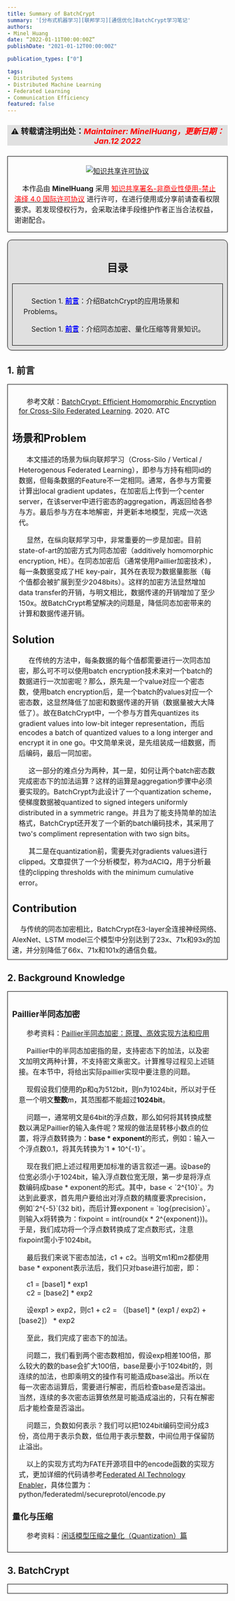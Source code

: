 ```yaml
---
title: Summary of BatchCrypt
summary: '[分布式机器学习][联邦学习][通信优化]BatchCrypt学习笔记'
authors:
- Minel Huang
date: “2022-01-11T00:00:00Z”
publishDate: "2021-01-12T00:00:00Z"

publication_types: ["0"]

tags: 
- Distributed Systems
- Distributed Machine Learning
- Federated Learning
- Communication Efficiency
featured: false
---
```

<head>
<style>
    img{margin-left: 20px; margin-right: 20px;}
    #table th{text-align:center;}
    #table td{text-align:center;}
    p{margin-left: 15px; margin-right: 15px;}
    .div_catalogue{padding: 10px 10px; font-size: 16px; background-color: #E0E0E0; word-spacing:0px;  border:1px solid black; border-radius: 10px;}
    .div_licence{font-size: 16px; word-spacing:0px; border:1px solid black;}
    .div_learning_post{font-size: 16px; word-spacing:0px;}
    .div_indicate_source{font-size: 18px; word-spacing:0px; background-color: #E0E0E0;}
    .div_learning_post_boder{padding: 10px 10px; font-size: 16px; word-spacing:0px;  border:1px solid black;}
</style>
<!--支持网页公式显示-->    
<script type="text/javascript" src="https://cdn.mathjax.org/mathjax/latest/MathJax.js?config=AM_HTMLorMML-full"></script>
</head>

<body>

<div align="center" class="div_indicate_source">
  <h4>⚠ 转载请注明出处：<font color="red"><i>Maintainer: MinelHuang，更新日期：Jan.12 2022</i></font></h4>
  <div align="left">
  <font size="2px">
  </font>
  </div>
</div>

<div class="div_licence">
  <br>
  <div align="center">
      <a rel="license" href="http://creativecommons.org/licenses/by-nc-nd/4.0/"><img alt="知识共享许可协议" style="border-width:0; margin-left: 20px; margin-right: 20px;" src="https://i.creativecommons.org/l/by-nc-nd/4.0/88x31.png" /></a>
  </div>
  <p>
  &nbsp;&nbsp;&nbsp;&nbsp;本<span xmlns:dct="http://purl.org/dc/terms/" href="http://purl.org/dc/dcmitype/Text" rel="dct:type">作品</span>由 <span xmlns:cc="http://creativecommons.org/ns#" property="cc:attributionName"><b>MinelHuang</b></span> 采用 <a rel="license" href="http://creativecommons.org/licenses/by-nc-nd/4.0/"><font color="red">知识共享署名-非商业性使用-禁止演绎 4.0 国际许可协议</font></a> 进行许可，在进行使用或分享前请查看权限要求。若发现侵权行为，会采取法律手段维护作者正当合法权益，谢谢配合。
  </p>
</div>

<br>

<div class="div_catalogue">
  <div align="center">
    <h2> 目录 </h2>
    <p>
  </div>
  <div class="div_learning_post_boder">
    <p>
    &nbsp;&nbsp;&nbsp;&nbsp;Section 1. <a href="#section1"><font color="blue"><b>前言</b></font></a>：介绍BatchCrypt的应用场景和Problems。
    <p>
    &nbsp;&nbsp;&nbsp;&nbsp;Section 1. <a href="#section1"><font color="blue"><b>前言</b></font></a>：介绍同态加密、量化压缩等背景知识。
  </div>
</div>

<h2><a name="section1">1. 前言</a></h2>
<div class="div_learning_post_boder">
  <p>
  &nbsp;&nbsp;&nbsp;&nbsp;参考文献：<a href = "https://www.usenix.org/conference/atc20/presentation/zhang-chengliang">BatchCrypt: Efficient Homomorphic Encryption for Cross-Silo Federated Learning</a>. 2020. ATC
  <h2>场景和Problem</h2>
  <p>
  &nbsp;&nbsp;&nbsp;&nbsp;本文描述的场景为纵向联邦学习（Cross-Silo / Vertical / Heterogenous Federated Learning），即参与方持有相同id的数据，但每条数据的Feature不一定相同。通常，各参与方需要计算出local gradient updates，在加密后上传到一个center server，在该server中进行密态的aggregation，再返回给各参与方。最后参与方在本地解密，并更新本地模型，完成一次迭代。<br>
  <p>
  &nbsp;&nbsp;&nbsp;&nbsp;显然，在纵向联邦学习中，非常重要的一步是加密。目前state-of-art的加密方式为同态加密（additively homomorphic encryption, HE）。在同态加密后（通常使用Paillier加密技术），每一条数据变成了HE key-pair，其外在表现为数据量膨胀（每个值都会被扩展到至少2048bits）。这样的加密方法显然增加data transfer的开销，与明文相比，数据传递的开销增加了至少150x。故BatchCrypt希望解决的问题是，降低同态加密带来的计算和数据传递开销。<br>

  <h2>Solution</h2>
  <p>
  &nbsp;&nbsp;&nbsp;&nbsp; 在传统的方法中，每条数据的每个值都需要进行一次同态加密，那么可不可以使用batch encryption技术来对一个batch的数据进行一次加密呢？那么，原先是一个value对应一个密态数，使用batch encryption后，是一个batch的values对应一个密态数，这显然降低了加密和数据传递的开销（数据量被大大降低了）。故在BatchCrypt中，一个参与方首先quantizes its gradient values into low-bit integer representation，而后encodes a batch of quantized values to a long interger and encrypt it in one go。中文简单来说，是先组装成一组数据，而后编码，最后一同加密。<br>
  <p>
  &nbsp;&nbsp;&nbsp;&nbsp; 这一部分的难点分为两种，其一是，如何让两个batch密态数完成密态下的加法运算？这样的运算是aggregation步骤中必须要实现的。BatchCrypt为此设计了一个quantization scheme，使梯度数据被quantized to signed integers uniformly distributed in a symmetric range。并且为了能支持简单的加法格式，BatchCrypt还开发了一个新的batch编码技术，其采用了two's compliment representation with two sign bits。
  <p>
  &nbsp;&nbsp;&nbsp;&nbsp; 其二是在quantization前，需要先对gradients values进行clipped。文章提供了一个分析模型，称为dACIQ，用于分析最佳的clipping thresholds with the minimum cumulative error。<br>

  <h2>Contribution</h2>
  &nbsp;&nbsp;&nbsp;&nbsp;与传统的同态加密相比，BatchCrypt在3-layer全连接神经网络、AlexNet、LSTM model三个模型中分别达到了23x、71x和93x的加速，并分别降低了66x、71x和101x的通信负载。
</div>

<h2><a name="section2">2. Background Knowledge</a></h2>
<div class="div_learning_post_boder">
  <h3>Paillier半同态加密</h3>
  <p>
  &nbsp;&nbsp;&nbsp;&nbsp;参考资料：<a href="https://zhuanlan.zhihu.com/p/420417626">Paillier半同态加密：原理、高效实现方法和应用</a>
  <p>
  &nbsp;&nbsp;&nbsp;&nbsp;Paillier中的半同态加密指的是，支持密态下的加法，以及密文加明文两种计算，不支持密文乘密文。计算推导过程见上述链接。在本节中，将给出实际paillier实现中要注意的问题。<br>
  <p>
  &nbsp;&nbsp;&nbsp;&nbsp;现假设我们使用的p和q为512bit，则n为1024bit，所以对于任意一个明文<b>整数</b>m，其范围都不能超过<b>1024bit</b>。<br>
  <p>
  &nbsp;&nbsp;&nbsp;&nbsp;问题一，通常明文是64bit的浮点数，那么如何将其转换成整数以满足Paillier的输入条件呢？常规的做法是转移小数点的位置，将浮点数转换为：<b>base * exponent</b>的形式，例如：输入一个浮点数0.1，将其先转换为`1 * 10^{-1}`。<br>
  <p>
  &nbsp;&nbsp;&nbsp;&nbsp;现在我们把上述过程用更加标准的语言叙述一遍。设base的位宽必须小于1024bit，输入浮点数位宽无限，第一步是将浮点数编码成base * exponent的形式。其中，base < `2^{10}`。为达到此要求，首先用户要给出对浮点数的精度要求precision，例如`2^{-5}`(32 bit)，而后计算exponent = `log{precision}`。则输入x将转换为：fixpoint = int(round(x * 2^{exponent}))。于是，我们成功将一个浮点数转换成了定点数形式，注意fixpoint需小于1024bit。<br>
  <p>
  &nbsp;&nbsp;&nbsp;&nbsp;最后我们来说下密态加法，c1 + c2。当明文m1和m2都使用base * exponent表示法后，我们只对base进行加密，即：<br>
  <p>
  &nbsp;&nbsp;&nbsp;&nbsp;c1 = [base1] * exp1<br>
  &nbsp;&nbsp;&nbsp;&nbsp;c2 = [base2] * exp2<br>
  <p>
  &nbsp;&nbsp;&nbsp;&nbsp;设exp1 > exp2，则c1 + c2 = （[base1] * (exp1 / exp2) + [base2]） * exp2<br>
  <p>
  &nbsp;&nbsp;&nbsp;&nbsp;至此，我们完成了密态下的加法。<br>
  <p>
  &nbsp;&nbsp;&nbsp;&nbsp;问题二，我们看到两个密态数相加，假设exp相差100倍，那么较大的数的base会扩大100倍，base是要小于1024bit的，则连续的加法，也即乘明文的操作有可能造成base溢出。所以在每一次密态运算后，需要进行解密，而后检查base是否溢出。当然，连续的多次密态运算依然是可能造成溢出的，只有在解密后才能检查是否溢出。<br>
  <p>
  &nbsp;&nbsp;&nbsp;&nbsp;问题三，负数如何表示？我们可以把1024bit编码空间分成3份，高位用于表示负数，低位用于表示整数，中间位用于保留防止溢出。<br>
  <p>
  &nbsp;&nbsp;&nbsp;&nbsp;以上的实现方式均为FATE开源项目中的encode函数的实现方式，更加详细的代码请参考<a href="https://github.com/FederatedAI/FATE">Federated AI Technology Enabler</a>，具体位置为：python/federatedml/secureprotol/encode.py<br>

  <h3>量化与压缩</h3>
  <p>
  &nbsp;&nbsp;&nbsp;&nbsp;参考资料：<a href="https://blog.csdn.net/jinzhuojun/article/details/106955059">闲话模型压缩之量化（Quantization）篇</a>
</div>

<h2><a name="section2">3. BatchCrypt</a></h2>
<div class="div_learning_post_boder">
  
</div>
